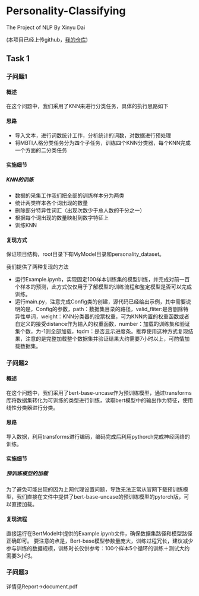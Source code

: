 # Personality-Classifying
The Project of NLP By Xinyu Dai

(本项目已经上传github，[我的仓库](https://github.com/YksYiZov/Personality-Classifying/tree/task-1))
## Task 1
### 子问题1
#### 概述
在这个问题中，我们采用了KNN来进行分类任务，具体的执行思路如下
#### 思路
- 导入文本，进行词数统计工作，分析统计的词数，对数据进行预处理
- 将MBTI人格分类任务分为四个子任务，训练四个KNN分类器，每个KNN完成一个方面的二分类任务
#### 实施细节
##### KNN的训练
- 数据的采集工作我们把全部的训练样本分为两类
- 统计两类样本各个词出现的数量
- 删除部分特异性词汇（出现次数少于总人数的千分之一）
- 根据每个词出现的数量映射到数字特征上
- 训练KNN
#### 复现方式
保证项目结构，root目录下有MyModel目录和personality_dataset。

我们提供了两种复现的方法

- 运行Example.ipynb，实现固定100样本训练集的模型训练，并完成对前一百个样本的预测，此方式仅仅用于了解模型的训练流程和鉴定模型是否可以完成训练。
- 运行main.py，注意完成Config类的创建，源代码已经给出示例，其中需要说明的是，Config的参数，path：数据集目录的路径，valid_fliter:是否删除特异性单词，weight：KNN分类器的投票权重，可为KNN内置的权重函数或者自定义的接受distance作为输入的权重函数，number：加载的训练集和验证集个数，为-1则全部加载，tqdm：是否显示进度条。推荐使用这种方式复现结果，注意的是完整加载整个数据集并验证结果大约需要7小时以上，可酌情加载数据集。

### 子问题2
#### 概述
在这个问题中，我们采用了bert-base-uncase作为预训练模型，通过transforms库将数据集转化为可训练的类型进行训练，读取bert模型中的输出作为特征，使用线性分类器进行分类。
#### 思路
导入数据，利用transforms进行编码，编码完成后利用pythorch完成神经网络的训练。
#### 实施细节
##### 预训练模型的加载
为了避免可能出现的因为上网代理设置问题，导致无法正常从官网下载预训练模型，我们直接在文件中提供了bert-base-uncase的预训练模型的pytorch版，可以直接加载。
#### 复现流程
直接运行在BertModel中提供的Example.ipynb文件，确保数据集路径和模型路径正确即可。
要注意的点是，Bert-base模型参数量庞大，训练过程冗长，建议减少参与训练的数据规模，训练时长仅供参考：100个样本5个循环的训练＋测试大约需要3小时。
### 子问题3
详情见Report->document.pdf